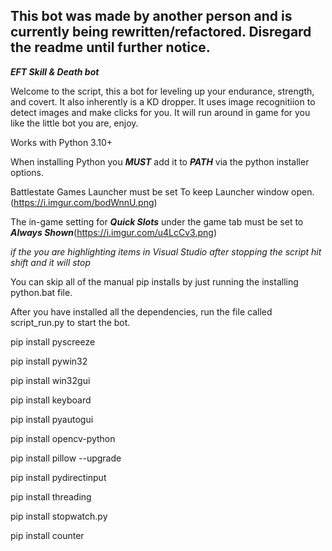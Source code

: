 ## This bot was made by another person and is currently being rewritten/refactored. Disregard the readme until further notice.



***EFT Skill & Death bot***

Welcome to the script, this a bot for leveling up your endurance, strength, and covert. It also inherently is a KD dropper. It uses image recognitiion to detect images and make clicks for you. It will run around in game for you like the little bot you are, enjoy.

Works with Python 3.10+

When installing Python you ***MUST*** add it to ***PATH*** via the python installer options.

Battlestate Games Launcher must be set To keep Launcher window open.(https://i.imgur.com/bodWnnU.png)

The in-game setting for ***Quick Slots*** under the game tab must be set to ***Always Shown***(https://i.imgur.com/u4LcCv3.png)

*if the you are highlighting items in Visual Studio after stopping the script hit shift and it will stop*

You can skip all of the manual pip installs by just running the installing python.bat file.

After you have installed all the dependencies, run the file called script_run.py to start the bot.


 
pip install pyscreeze

pip install pywin32

pip install win32gui

pip install keyboard

pip install pyautogui

pip install opencv-python

pip install pillow --upgrade

pip install pydirectinput

pip install threading

pip install stopwatch.py

pip install counter






